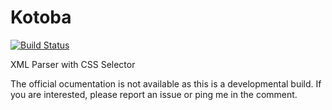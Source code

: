 Kotoba
======

[![Build Status](https://travis-ci.org/shiroyuki/Tori.png)](https://travis-ci.org/shiroyuki/Tori)

XML Parser with CSS Selector

The official ocumentation is not available as this is a developmental build. If you are interested, please report an issue or ping me in the comment.
